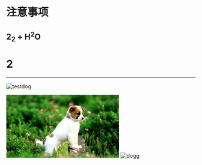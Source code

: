 # 注意事项
2<sub>2</sub> + H<sup>2</sup>O
---
# 2
---
![testdog](https://www.google.com/images/branding/googlelogo/2x/googlelogo_color_92x30dp.png)


![example.jpg](https://github.com/sprawlvine/images/raw/master/dog.jpg)
![dogg](https://raw.githubusercontent.com/)